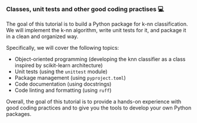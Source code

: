 ### Classes, unit tests and other good coding practises 💻

The goal of this tutorial is to build a Python package for k-nn classification. We will implement the k-nn algorithm, write unit tests for it, and package it in a clean and organized way.

Specifically, we will cover the following topics:
- Object-oriented programming (developing the knn classifier as a class inspired by scikit-learn architecture)
- Unit tests (using the `unittest` module)
- Package management (using `pyproject.toml`)
- Code documentation (using docstrings)
- Code linting and formatting (using `ruff`)


Overall, the goal of this tutorial is to provide a hands-on experience with good coding practices and to give you the tools to develop your own Python packages. 